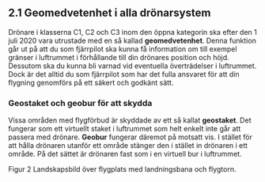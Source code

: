 ## 2.1 Geomedvetenhet i alla drönarsystem

Drönare i klasserna C1, C2 och C3 inom den öppna kategorin ska efter den 1 juli 2020 vara utrustade med en så kallad **geomedvetenhet**. Denna funktion går ut på att du som fjärrpilot ska kunna få information om till exempel gränser i luftrummet i förhållande till din drönares position och höjd. Dessutom ska du kunna bli varnad vid eventuella överträdelser i luftrummet. Dock är det alltid du som fjärrpilot som har det fulla ansvaret för att din flygning genomförs på ett säkert och godkänt sätt.

### Geostaket och geobur för att skydda

Vissa områden med flygförbud är skyddade av ett så kallat **geostaket**. Det fungerar som ett virtuellt staket i luftrummet som helt enkelt inte går att passera med drönare.
**Geobur** fungerar däremot på motsatt vis. I stället för att hålla drönaren utanför ett område stänger den i stället in drönaren i ett område. På det sättet är drönaren fast som i en virtuell bur i luftrummet. 

Figur 2 Landskapsbild över flygplats med landningsbana och flygtorn.
